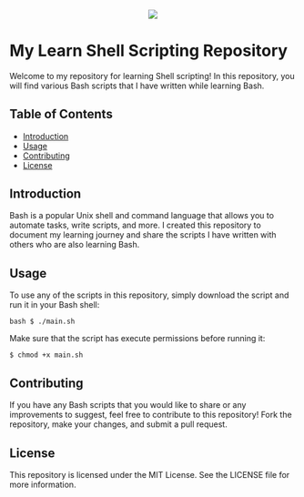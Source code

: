 <h3 align="center">
<img src="https://cdn.rawgit.com/odb/official-bash-logo/master/assets/Logos/Identity/PNG/BASH_logo-transparent-bg-color.png">
</h3>

# My Learn Shell Scripting Repository

Welcome to my repository for learning Shell scripting! In this repository, you will find various Bash scripts that I have written while learning Bash.

## Table of Contents

- [Introduction](#introduction)
- [Usage](#usage)
- [Contributing](#contributing)
- [License](#license)

## Introduction

Bash is a popular Unix shell and command language that allows you to automate tasks, write scripts, and more. 
I created this repository to document my learning journey and share the scripts I have written with others who are also learning Bash.

## Usage

To use any of the scripts in this repository, simply download the script and run it in your Bash shell:

```bash $ ./main.sh ```

Make sure that the script has execute permissions before running it:

```$ chmod +x main.sh ```

## Contributing
If you have any Bash scripts that you would like to share or any improvements to suggest, feel free to contribute to this repository! Fork the repository, make your changes, and submit a pull request.

## License
This repository is licensed under the MIT License. See the LICENSE file for more information.
